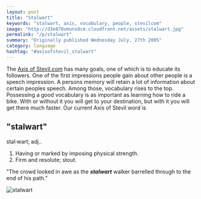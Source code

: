 ```yaml
---
layout: post
title: "Stalwart"
keywords: "stalwart, axis, vocabulary, people, stevilcom"
image: "http://d3e878vmunx8cm.cloudfront.net/assets/stalwart.jpg"
permalink: "/p/stalwart"
summary: "Originally published Wednesday July, 27th 2005"
category: language
hashtag: "#axisofstevil_stalwart"
---
```


[id_1]: http://d3e878vmunx8cm.cloudfront.net/assets/stalwart.jpg "stalwart"
The [Axis of Stevil.com](/ "Axis of Stevil.com") has many goals, one of which is to educate its followers. One of the first impressions people gain about other people is a speech impression. A persons memory will retain a lot of information about certain peoples speech. Among those, vocabulary rises to the top. Possessing a good vocabulary is as important as learning how to ride a bike. With or without it you will get to your destination, but with it you will get there much faster. Our current Axis of Stevil word is

## "stalwart" ##

stal·wart; adj..

1. Having or marked by imposing physical strength.
2. Firm and resolute; stout.
 
"The crowd looked in awe as the ***stalwart*** walker barrelled through to the end of his path."

![stalwart][id_1]
